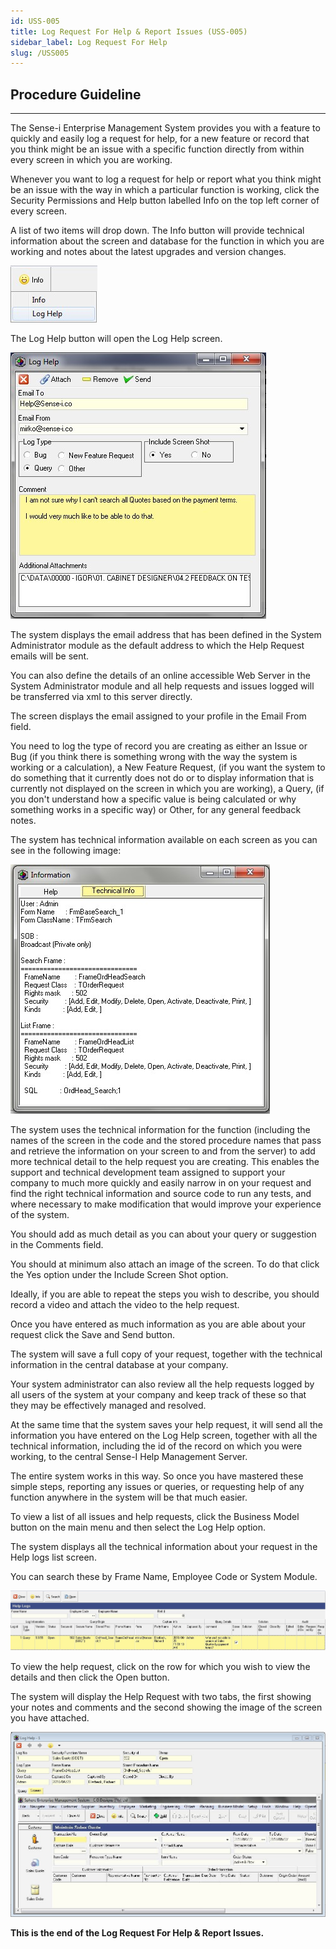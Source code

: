 ```yaml
---
id: USS-005
title: Log Request For Help & Report Issues (USS-005)
sidebar_label: Log Request For Help
slug: /USS005
---
```


## Procedure Guideline
___  

The Sense-i Enterprise Management System provides you with a feature
to quickly and easily log a request for help, for a new feature or
record that you think might be an issue with a specific function
directly from within every screen in which you are working.  

Whenever you want to log a request for help or report what you think
might be an issue with the way in which a particular function is
working, click the Security Permissions and Help button labelled Info
on the top left corner of every screen.  

A list of two items will drop down. The Info button will provide
technical information about the screen and database for the function
in which you are working and notes about the latest upgrades and
version changes.  

![](../static/img/docs/USS-005/image1.jpg)   

The Log Help button will open the Log Help screen.

![](../static/img/docs/USS-005/image2.jpg)   

The system displays the email address that has been defined in the
System Administrator module as the default address to which the Help
Request emails will be sent.  

You can also define the details of an online accessible Web Server in
the System Administrator module and all help requests and issues
logged will be transferred via xml to this server directly.  

The screen displays the email assigned to your profile in the Email
From field.  

You need to log the type of record you are creating as either an Issue
or Bug (if you think there is something wrong with the way the system
is working or a calculation), a New Feature Request, (if you want the
system to do something that it currently does not do or to display
information that is currently not displayed on the screen in which you
are working), a Query, (if you don't understand how a specific value
is being calculated or why something works in a specific way) or
Other, for any general feedback notes.  

The system has technical information available on each screen as you
can see in the following image:  

![](../static/img/docs/USS-005/image3.jpg)   

The system uses the technical information for the function (including
the names of the screen in the code and the stored procedure names
that pass and retrieve the information on your screen to and from the
server) to add more technical detail to the help request you are
creating. This enables the support and technical development team
assigned to support your company to much more quickly and easily
narrow in on your request and find the right technical information and
source code to run any tests, and where necessary to make modification
that would improve your experience of the system.

You should add as much detail as you can about your query or
suggestion in the Comments field.  

You should at minimum also attach an image of the screen. To do that
click the Yes option under the Include Screen Shot option.  

Ideally, if you are able to repeat the steps you wish to describe, you
should record a video and attach the video to the help request.  

Once you have entered as much information as you are able about your
request click the Save and Send button.  

The system will save a full copy of your request, together with the
technical information in the central database at your company.  

Your system administrator can also review all the help requests logged
by all users of the system at your company and keep track of these so
that they may be effectively managed and resolved.  

At the same time that the system saves your help request, it will send
all the information you have entered on the Log Help screen, together
with all the technical information, including the id of the record on
which you were working, to the central Sense-I Help Management Server.  

The entire system works in this way. So once you have mastered these
simple steps, reporting any issues or queries, or requesting help of
any function anywhere in the system will be that much easier.  

To view a list of all issues and help requests, click the Business
Model button on the main menu and then select the Log Help option.  

The system displays all the technical information about your request
in the Help logs list screen.  

You can search these by Frame Name, Employee Code or System Module.  

![](../static/img/docs/USS-005/image4.jpg)   


To view the help request, click on the row for which you wish to view
the details and then click the Open button.  

The system will display the Help Request with two tabs, the first
showing your notes and comments and the second showing the image of
the screen you have attached.  

![](../static/img/docs/USS-005/image5.jpg)   

**This is the end of the Log Request For Help & Report Issues.**  
